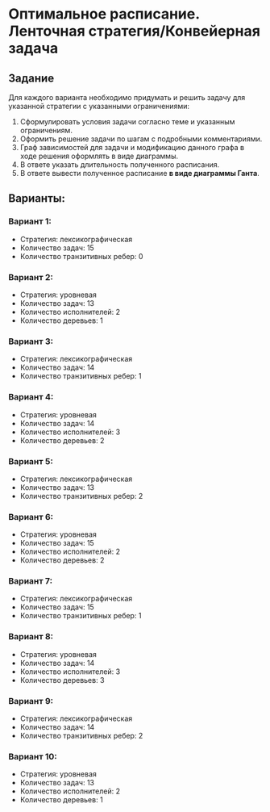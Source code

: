 # Оптимальное расписание. Ленточная стратегия/Конвейерная задача
## Задание
Для каждого варианта необходимо придумать и решить задачу для указанной стратегии с указанными ограничениями: 
1. Сформулировать условия задачи согласно теме и указанным ограничениям.
2. Оформить решение задачи по шагам с подробными комментариями.
3. Граф зависимостей для задачи и модификацию данного графа в ходе решения оформлять в виде диаграммы.
4. В ответе указать длительность полученного расписания.
5. В ответе вывести полученное расписание **в виде диаграммы Ганта**.

## Варианты:
### Вариант 1: 
- Стратегия: лексикографическая
- Количество задач: 15
- Количество транзитивных ребер: 0

### Вариант 2: 
- Стратегия: уровневая
- Количество задач: 13
- Количество исполнителей: 2 
- Количество деревьев: 1

### Вариант 3: 
- Стратегия: лексикографическая
- Количество задач: 14
- Количество транзитивных ребер: 1

### Вариант 4: 
- Стратегия: уровневая
- Количество задач: 14 
- Количество исполнителей: 3
- Количество деревьев: 2

### Вариант 5: 
- Стратегия: лексикографическая
- Количество задач: 13
- Количество транзитивных ребер: 2

### Вариант 6: 
- Стратегия: уровневая
- Количество задач: 15
- Количество исполнителей: 2
- Количество деревьев: 2

### Вариант 7: 
- Стратегия: лексикографическая
- Количество задач: 15
- Количество транзитивных ребер: 1

### Вариант 8: 
- Стратегия: уровневая
- Количество задач: 14
- Количество исполнителей: 3 
- Количество деревьев: 3

### Вариант 9: 
- Стратегия: лексикографическая
- Количество задач: 14
- Количество транзитивных ребер: 2

### Вариант 10: 
- Стратегия: уровневая
- Количество задач: 13
- Количество исполнителей: 2
- Количество деревьев: 1
